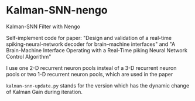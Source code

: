 # Kalman-SNN-nengo
Kalman-SNN Filter with Nengo

Self-implement code for paper: "Design and validation of a real-time spiking-neural-network decoder for brain–machine interfaces" and "A Brain-Machine Interface Operating with a Real-Time piking Neural Network Control Algorithm"

I use one 2-D recurrent neuron pools insteal of a 3-D recurrent neuron pools or two 1-D recurrent neuron pools, which are used in the paper

`kalman-snn-update.py` stands for the version which has the dynamic change of Kalman Gain during iteration.
